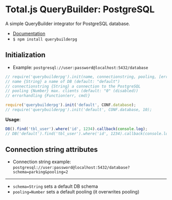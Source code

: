 # Total.js QueryBuilder: PostgreSQL

A simple QueryBuilder integrator for PostgreSQL database.

- [Documentation](https://docs.totaljs.com/total4/)
- `$ npm install querybuilderpg`

## Initialization

- Example: `postgresql://user:password@localhost:5432/database`

```js
// require('querybuilderpg').init(name, connectionstring, pooling, [errorhandling]);
// name {String} a name of DB (default: "default")
// connectionstring {String} a connection to the PostgreSQL
// pooling {Number} max. clients (default: "0" (disabled))
// errorhandling {Function(err, cmd)}

require('querybuilderpg').init('default', CONF.database);
// require('querybuilderpg').init('default', CONF.database, 10);
```

__Usage__:

```js
DB().find('tbl_user').where('id', 1234).callback(console.log);
// DB('default').find('tbl_user').where('id', 1234).callback(console.log);
```

## Connection string attributes

- Connection string example: `postgresql://user:password@localhost:5432/database?schema=parking&pooling=2`

---

- `schema=String` sets a default DB schema
- `pooling=Number` sets a default pooling (it overwrites pooling)
